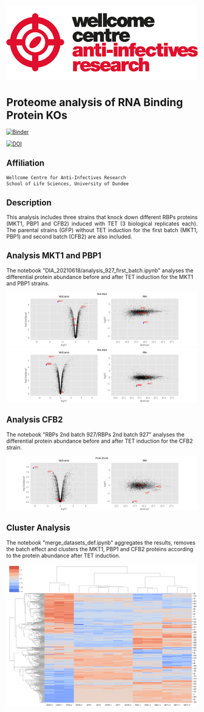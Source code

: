 ![title](static/wcar.png)

# Proteome analysis of RNA Binding Protein KOs

[![Binder](https://mybinder.org/badge_logo.svg)](https://mybinder.org/v2/gh/mtinti/Gustavo_DIA_RBP/HEAD)

[![DOI](https://zenodo.org/badge/433483273.svg)](https://zenodo.org/badge/latestdoi/433483273)


## Affiliation
    Wellcome Centre for Anti-Infectives Research
    School of Life Sciences, University of Dundee

## Description
<p style='text-align: justify;'>
This analysis includes three strains that knock down different RBPs proteins (MKT1, PBP1 and CFB2) induced with TET (3 biological replicates each). The parental strains (GFP) without TET induction for the first batch (MKT1, PBP1) and second batch (CFB2) are also included.
</p>


## Analysis MKT1 and PBP1
The notebook "DIA_20210618/analysis_927_first_batch.ipynb" analyses the differential protein abundance before and after TET induction for the MKT1 and PBP1 strains.

![clusters](static/prot_volcano_ma_P64-M64.png)  
![clusters](static/prot_volcano_ma_P84-M84.png)

## Analysis CFB2
The notebook "RBPs 2nd batch 927/RBPs 2nd batch 927" analyses the differential protein abundance before and after TET induction for the CFB2 strain.

![clusters](static/prot_volcano_ma_P146-M146.png) 

## Cluster Analysis
The notebook "merge_datasets_def.ipynb" aggregates the results, removes the batch effect and clusters the MKT1, PBP1 and CFB2 proteins according to the protein abundance after TET induction.

![clusters](static/clusters.png)    